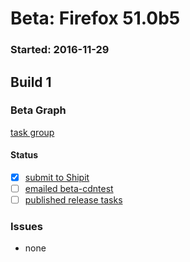 # Beta: Firefox 51.0b5

### Started: 2016-11-29

## Build 1

### Beta Graph
[task group](https://tools.taskcluster.net/push-inspector/#/bOFIB-1aQhax372teskb9A)


#### Status
- [x] [submit to Shipit](https://wiki.mozilla.org/Release:Release_Automation_on_Mercurial:Starting_a_Release#Submit_to_Ship_It)
- [ ] [emailed beta-cdntest](../how-tos/relpro.md#1-email-drivers-re-release-live-on-test-channel)
- [ ] [published release tasks](../how-tos/relpro.md#3-publish-release)

### Issues
- none



